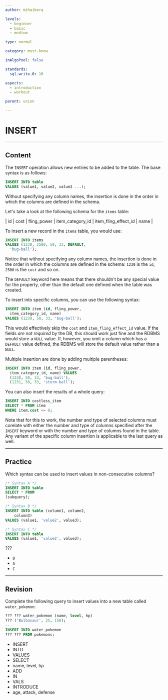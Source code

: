 ```yaml
---
author: mihaiberq

levels:
  - beginner
  - basic
  - medium

type: normal

category: must-know

inAlgoPool: false

standards:
  sql.write.0: 10

aspects:
  - introduction
  - workout

parent: union

---
```


# INSERT

---
## Content

The `INSERT` operation allows new entries to be added to the table. The base syntax is as follows:

```sql
INSERT INTO table
VALUES (value1, value2, value3 ...);
```

Without specifying any column names, the insertion is done in the order in which the columns are defined in the schema.

Let's take a look at the following schema for the `items` table:

| id | cost | fling_power | item_category_id | item_fling_effect_id | name |

To insert a new record in the `items` table, you would use:

```sql
INSERT INTO items
VALUES (1230, 2500, 50, 33, DEFAULT,
  'bug-ball');
```

Notice that without specifying any column names, the insertion is done in the order in which the columns are defined in the schema: `1230` is the `id`, `2500` is the `cost` and so on.

The `DEFAULT` keyword here means that there shouldn't be any special value for the property, other than the default one defined when the table was created.

To insert into specific columns, you can use the following syntax:

```sql
INSERT INTO item (id, fling_power,
  item_category_id, name)
VALUES (1230, 50, 33, 'bug-ball');
```

This would effectively skip the `cost` and `item_fling_effect_id` value. If the fields *are not required* by the DB, this should work just fine and the RDBMS would store a `NULL` value. If, however, you omit a column which has a `DEFAULT` value defined, the RDBMS will store the default value rather than a `NULL`.

Multiple insertion are done by adding multiple parentheses:

```sql
INSERT INTO item (id, fling_power,
  item_category_id, name) VALUES
  (1230, 50, 33, 'bug-ball'),
  (1231, 50, 33, 'storm-ball');
```

You can also insert the results of a whole query:

```sql
INSERT INTO costless_item
SELECT * FROM item
WHERE item.cost <= 0;
```

Note that for this to work, the number and type of selected columns must corelate with either the number and type of columns specified after the `INSERT` keyword or with the number and type of columns found in the table. Any variant of the specific column insertion is applicable to the last query as well.

---
## Practice

Which syntax can be used to insert values in non-consecutive columns?

```sql
/* Syntax A */
INSERT INTO table
SELECT * FROM
(subquery);

/* Syntax B */
INSERT INTO table (column1, column2,
    column3)
VALUES (value1, 'value2', value3);

/* Syntax C */
INSERT INTO table
VALUES (value1, 'value2', value3);
```

???

* `B`
* `A`
* `C`

---
## Revision

Complete the following query to insert values into a new table called `water_pokemon`:

```sql
??? ??? water_pokemon (name, level, hp) 
??? ('Bulbasaur', 25, 150);
--
INSERT INTO water_pokemon
??? ??? FROM pokemons;
```

* INSERT
* INTO
* VALUES
* SELECT
* name, level, hp
* ADD
* IN
* VALS
* INTRODUCE
* age, attack, defense